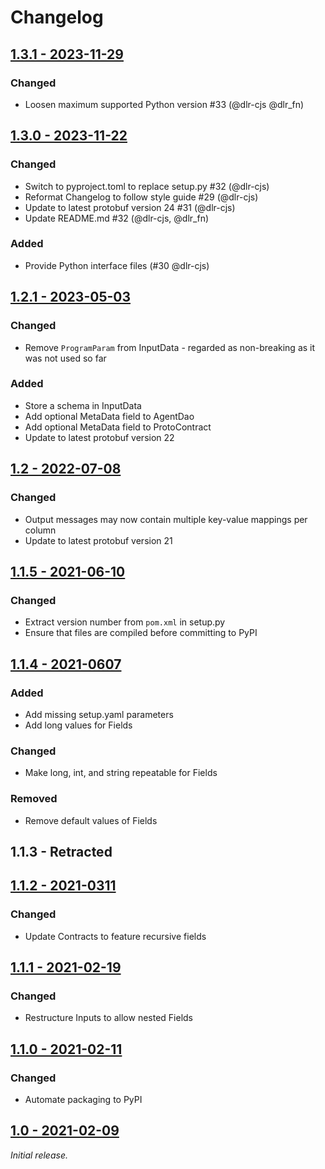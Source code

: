 # Changelog

## [1.3.1 - 2023-11-29](https://gitlab.com/fame-framework/fame-protobuf/-/tags/v1.3.1)
### Changed
- Loosen maximum supported Python version #33 (@dlr-cjs @dlr_fn)

## [1.3.0 - 2023-11-22](https://gitlab.com/fame-framework/fame-protobuf/-/tags/v1.3.0)
### Changed 
- Switch to pyproject.toml to replace setup.py #32 (@dlr-cjs)
- Reformat Changelog to follow style guide #29 (@dlr-cjs)
- Update to latest protobuf version 24 #31 (@dlr-cjs)
- Update README.md #32 (@dlr-cjs, @dlr_fn)

### Added
- Provide Python interface files (#30 @dlr-cjs)

## [1.2.1 - 2023-05-03](https://gitlab.com/fame-framework/fame-protobuf/-/tags/v1.2.1)
### Changed
- Remove `ProgramParam` from InputData - regarded as non-breaking as it was not used so far

### Added
- Store a schema in InputData
- Add optional MetaData field to AgentDao 
- Add optional MetaData field to ProtoContract 
- Update to latest protobuf version 22

## [1.2 - 2022-07-08](https://gitlab.com/fame-framework/fame-protobuf/-/tags/v1.2)
### Changed
- Output messages may now contain multiple key-value mappings per column
- Update to latest protobuf version 21

## [1.1.5 - 2021-06-10](https://gitlab.com/fame-framework/fame-protobuf/-/tags/v1.1.5)
### Changed
- Extract version number from `pom.xml` in setup.py
- Ensure that files are compiled before committing to PyPI

## [1.1.4 - 2021-0607](https://gitlab.com/fame-framework/fame-protobuf/-/tags/v1.1.4)
### Added
- Add missing setup.yaml parameters
- Add long values for Fields

### Changed
- Make long, int, and string repeatable for Fields

### Removed
- Remove default values of Fields

## 1.1.3 - Retracted

## [1.1.2 - 2021-0311](https://gitlab.com/fame-framework/fame-protobuf/-/tags/v1.1.2)
### Changed
- Update Contracts to feature recursive fields

## [1.1.1 - 2021-02-19](https://gitlab.com/fame-framework/fame-protobuf/-/tags/v1.1.1)
### Changed
- Restructure Inputs to allow nested Fields  

## [1.1.0 - 2021-02-11](https://gitlab.com/fame-framework/fame-protobuf/-/tags/v1.1.0)
### Changed
- Automate packaging to PyPI

## [1.0 - 2021-02-09](https://gitlab.com/fame-framework/fame-protobuf/-/tags/v1.0)
_Initial release._